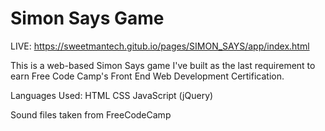 # Simon Says Game

LIVE: https://sweetmantech.gitub.io/pages/SIMON_SAYS/app/index.html

This is a web-based Simon Says game I've built as the last requirement to earn Free Code Camp's Front End Web Development Certification.

Languages Used:
HTML
CSS
JavaScript (jQuery)

Sound files taken from FreeCodeCamp
